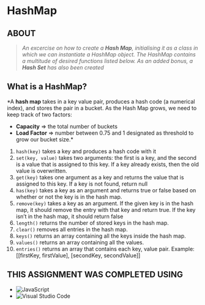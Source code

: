 # HashMap

## ABOUT

> *An excercise on how to create a **Hash Map**, initialising it as a class in which we can instantiate a HashMap object. The HashMap contains a multitude of desired functions listed below. As an added bonus, a **Hash Set** has also been created*

## What is a HashMap?

*A **hash map** takes in a key value pair, produces a hash code (a numerical index), and stores the pair in a bucket. As the Hash Map grows, we need to keep track of two factors:

- **Capacity** => the total number of buckets
- **Load Factor** => number between 0.75 and 1 designated as threshold to grow our bucket size.*

1. `hash(key)` takes a key and produces a hash code with it
2. `set(key, value)` takes two arguments: the first is a key, and the second is a value that is assigned to this key. If a key already exists, then the old value is overwritten.
3. `get(key)` takes one argument as a key and returns the value that is assigned to this key. If a key is not found, return null
4. `has(key)` takes a key as an argument and returns true or false based on whether or not the key is in the hash map.
5. `remove(key)` takes a key as an argument. If the given key is in the hash map, it should remove the entry with that key and return true. If the key isn’t in the hash map, it should return false
6. `length()` returns the number of stored keys in the hash map.
7. `clear()` removes all entries in the hash map.
8. `keys()` returns an array containing all the keys inside the hash map.
9. `values()` returns an array containing all the values.
10. `entries()` returns an array that contains each key, value pair. Example: [[firstKey, firstValue], [secondKey, secondValue]]


## THIS ASSIGNMENT WAS COMPLETED USING

- ![JavaScript](https://img.shields.io/badge/javascript-%23323330.svg?style=for-the-badge&logo=javascript&logoColor=%23F7DF1E)
- ![Visual Studio Code](https://img.shields.io/badge/Visual%20Studio%20Code-0078d7.svg?style=for-the-badge&logo=visual-studio-code&logoColor=white)
